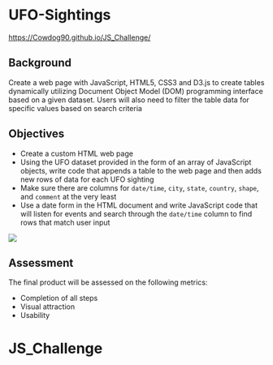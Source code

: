 # UFO-Sightings

https://Cowdog90.github.io/JS_Challenge/

## Background

Create a web page with JavaScript, HTML5, CSS3 and D3.js to create tables dynamically utilizing Document Object Model (DOM) programming interface based on a given dataset. Users will also need to filter the table data for specific values based on search criteria


## Objectives

* Create a custom HTML web page
* Using the UFO dataset provided in the form of an array of JavaScript objects, write code that appends a table to the web page and then adds new rows of data for each UFO sighting
* Make sure there are columns for `date/time`, `city`, `state`, `country`, `shape`, and `comment` at the very least
* Use a date form in the HTML document and write JavaScript code that will listen for events and search through the `date/time` column to find rows that match user input

![](Images/html_webpage.png)


## Assessment

The final product will be assessed on the following metrics:
* Completion of all steps
* Visual attraction
* Usability
# JS_Challenge
